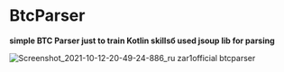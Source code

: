 # BtcParser
**simple BTC Parser just to train Kotlin skillsб used jsoup lib for parsing**

![Screenshot_2021-10-12-20-49-24-886_ru zar1official btcparser](https://user-images.githubusercontent.com/87152110/137005250-7dfd0ffe-b163-4bfd-ab36-029183963c66.jpg)
